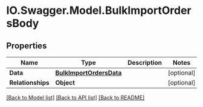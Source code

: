 # IO.Swagger.Model.BulkImportOrdersBody
## Properties

Name | Type | Description | Notes
------------ | ------------- | ------------- | -------------
**Data** | [**BulkImportOrdersData**](BulkImportOrdersData.md) |  | [optional] 
**Relationships** | **Object** |  | [optional] 

[[Back to Model list]](../README.md#documentation-for-models) [[Back to API list]](../README.md#documentation-for-api-endpoints) [[Back to README]](../README.md)


